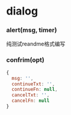 # dialog

  
### alert(msg, timer)

纯测试reandme格式编写

### confrim(opt)
```javascript
{
  msg: '',
  continueTxt: '',
  continueFn: null,
  cancelTxt: '',
  cancelFn: null
}
```
